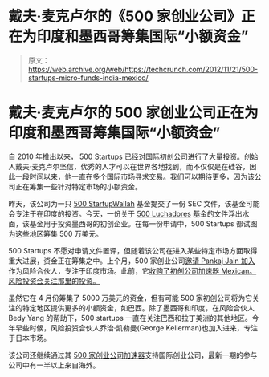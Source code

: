 # 戴夫·麦克卢尔的《500 家创业公司》正在为印度和墨西哥筹集国际“小额资金”

> 原文：<https://web.archive.org/web/https://techcrunch.com/2012/11/21/500-startups-micro-funds-india-mexico/>

# 戴夫·麦克卢尔的 500 家创业公司正在为印度和墨西哥筹集国际“小额资金”

自 2010 年推出以来， [500 Startups](https://web.archive.org/web/20230331164148/http://500.co/) 已经对国际初创公司进行了大量投资。创始人戴夫·麦克卢尔坚信，优秀的人才可以在世界各地找到，而不仅仅是在硅谷，因此一段时间以来，他一直在多个国际市场寻求交易。我们可以期待更多，因为该公司正在筹集一些针对特定市场的小额资金。

昨天，该公司为一只 [500 StartupWallah](https://web.archive.org/web/20230331164148/http://sec.gov/Archives/edgar/data/1562633/000156263312000001/xslFormDX01/primary_doc.xml) 基金提交了一份 SEC 文件，该基金可能会专注于在印度的投资。今天，一份关于 [500 Luchadores](https://web.archive.org/web/20230331164148/http://sec.gov/Archives/edgar/data/1562654/000156265412000001/xslFormDX01/primary_doc.xml) 基金的文件浮出水面，该基金用于投资墨西哥的初创企业。在每一份申请中，500 Startups 都试图为这些地区筹集 500 万美元。

500 Startups 不愿对申请文件置评，但随着该公司在进入某些特定市场方面取得重大进展，资金正在筹集之中。上个月，500 家创业公司[邀请 Pankaj Jain 加入](https://web.archive.org/web/20230331164148/https://techcrunch.com/2012/10/04/500-startups-nyc-india/)作为风险合伙人，专注于印度市场。此前，它[收购了初创公司加速器 Mexican。风险投资会关注那里的投资。](https://web.archive.org/web/20230331164148/https://techcrunch.com/2012/08/07/500-startups-mexican-vc/)

虽然它在 4 月份筹集了 5000 万美元的资金，但有可能 500 家初创公司将为它关注的特定地区提供更多的小额资金，如巴西。除了墨西哥和印度，在风险合伙人 Bedy Yang 的帮助下，500 startups 一直在关注巴西和拉丁美洲的其他地区。今年早些时候，风险投资合伙人乔治·凯勒曼(George Kellerman)也加入进来，专注于日本市场。

该公司还继续通过其 [500 家创业公司加速器](https://web.archive.org/web/20230331164148/https://techcrunch.com/2012/10/31/500-startups-batch-five/)支持国际创业公司，最新一期的参与公司中有一半以上来自海外。